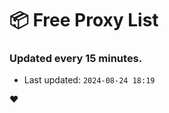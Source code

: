 # :package: Free Proxy List
### Updated every 15 minutes.

- Last updated: `2024-08-24 18:19`

:heart:
